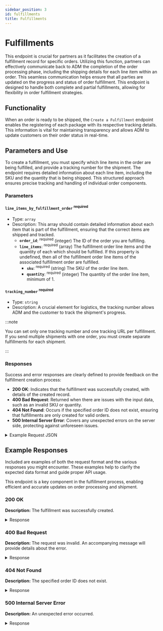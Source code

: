 ```yaml
---
sidebar_position: 3
id: fulfillments
title: Fulfillments 
---
```


# Fulfillments

This endpoint is crucial for partners as it facilitates the creation of a fulfillment record for specific orders. Utilizing this function, partners can effectively communicate back to ADM the completion of the order processing phase, including the shipping details for each line item within an order. This seamless communication helps ensure that all parties are updated on the progress and status of order fulfillment. This endpoint is designed to handle both complete and partial fulfillments, allowing for flexibility in order fulfillment strategies.

## Functionality

When an order is ready to be shipped, the `Create a Fulfillment` endpoint enables the registering of each package with its respective tracking details. This information is vital for maintaining transparency and allows ADM to update customers on their order status in real-time.

## Parameters and Use

To create a fulfillment, you must specify which line items in the order are being fulfilled, and provide a tracking number for the shipment. The endpoint requires detailed information about each line item, including the SKU and the quantity that is being shipped. This structured approach ensures precise tracking and handling of individual order components.

### Parameters

#### `line_items_by_fulfillment_order` <sup class="required">required</sup>
- Type: `array`
- Description: This array should contain detailed information about each item that is part of the fulfillment, ensuring that the correct items are shipped and tracked.
  - **`order_id`**: <sup class="required">required</sup> (integer) The ID of the order you are fulfilling.
  - **`line_items`**: <sup class="required">required</sup> (array) The fulfillment order line items and the quantity of each which should be fulfilled. If this property is undefined, then all of the fulfillment order line items of the associated fulfillment order are fulfilled.
    - **`sku`**: <sup class="required">required</sup> (string) The SKU of the order line item.
    - **`quantity`**: <sup class="required">required</sup> (integer) The quantity of the order line item, minimum of 1.

#### `tracking_number` <sup class="required">required</sup>
- Type: `string`
- Description: A crucial element for logistics, the tracking number allows ADM and the customer to track the shipment's progress.

:::note

You can set only one tracking number and one tracking URL per fulfillment. If you send multiple shipments with one order, you must create separate fulfillments for each shipment.

:::

### Responses

Success and error responses are clearly defined to provide feedback on the fulfillment creation process:
- **200 OK**: Indicates that the fulfillment was successfully created, with details of the created record.
- **400 Bad Request**: Returned when there are issues with the input data, such as an invalid SKU or quantity.
- **404 Not Found**: Occurs if the specified order ID does not exist, ensuring that fulfillments are only created for valid orders.
- **500 Internal Server Error**: Covers any unexpected errors on the server side, protecting against unforeseen issues.

<details>
<summary>
Example Request JSON
</summary>

```js
{
    "order_id": 450789469,
    "line_items": [
        {
            "sku": "RPBF24-1941",
            "quantity": 1
        },
        {
            "sku": "RPBF24-2211",
            "quantity": 1
        }
    ],
    "tracking_number": "1ZE356F8YW01937117"
}

```

</details>

## Example Responses

Included are examples of both the request format and the various responses you might encounter. These examples help to clarify the expected data format and guide proper API usage.

This endpoint is a key component in the fulfillment process, enabling efficient and accurate updates on order processing and shipment.

### 200 OK
**Description:** The fulfillment was successfully created.

<details>
<summary>
Response
</summary>

```js
{
    "line_items": [
        {
            "quantity": 1,
            "sku": "RPBF24-1941"
        }
    ],
    "order_id": 450789469,
    "status": "created",
    "tracking_number": "1ZE356F8YW01937117"
}
```

</details>

### 400 Bad Request
**Description:** The request was invalid. An accompanying message will provide details about the error.

<details>
<summary>
Response
</summary>

```js
{
  "error": "Invalid SKU or Quantity",
  "message": "One or more line items have an invalid SKU or quantity specified."
}
```

</details>

### 404 Not Found
**Description:** The specified order ID does not exist.

<details>
<summary>
Response
</summary>

```js
{
  "error": "Order Not Found",
  "message": "The order with the specified ID was not found."
}
```

</details>

### 500 Internal Server Error
**Description:** An unexpected error occurred.

<details>
<summary>
Response
</summary>

```js
{
  "error": "Server Error",
  "message": "An error occurred on our server. Please try again later."
}
```

</details>
